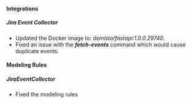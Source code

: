 
#### Integrations
##### Jira Event Collector
- Updated the Docker image to: *demisto/fastapi:1.0.0.29740*.
- Fixed an issue with the ***fetch-events*** command which would cause duplicate events.

#### Modeling Rules
##### JiraEventCollector
- Fixed the modeling rules
